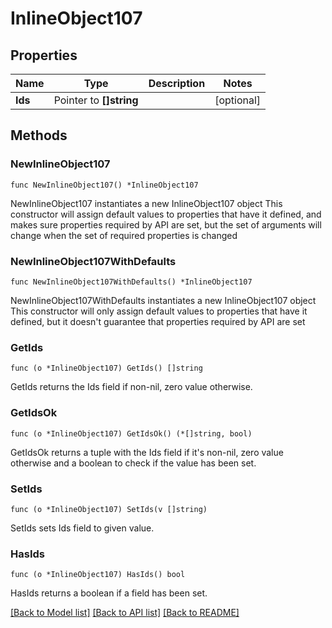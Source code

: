 # InlineObject107

## Properties

Name | Type | Description | Notes
------------ | ------------- | ------------- | -------------
**Ids** | Pointer to **[]string** |  | [optional] 

## Methods

### NewInlineObject107

`func NewInlineObject107() *InlineObject107`

NewInlineObject107 instantiates a new InlineObject107 object
This constructor will assign default values to properties that have it defined,
and makes sure properties required by API are set, but the set of arguments
will change when the set of required properties is changed

### NewInlineObject107WithDefaults

`func NewInlineObject107WithDefaults() *InlineObject107`

NewInlineObject107WithDefaults instantiates a new InlineObject107 object
This constructor will only assign default values to properties that have it defined,
but it doesn't guarantee that properties required by API are set

### GetIds

`func (o *InlineObject107) GetIds() []string`

GetIds returns the Ids field if non-nil, zero value otherwise.

### GetIdsOk

`func (o *InlineObject107) GetIdsOk() (*[]string, bool)`

GetIdsOk returns a tuple with the Ids field if it's non-nil, zero value otherwise
and a boolean to check if the value has been set.

### SetIds

`func (o *InlineObject107) SetIds(v []string)`

SetIds sets Ids field to given value.

### HasIds

`func (o *InlineObject107) HasIds() bool`

HasIds returns a boolean if a field has been set.


[[Back to Model list]](../README.md#documentation-for-models) [[Back to API list]](../README.md#documentation-for-api-endpoints) [[Back to README]](../README.md)



